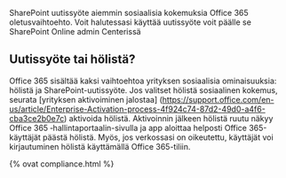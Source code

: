 

SharePoint uutissyöte aiemmin sosiaalisia kokemuksia Office 365 oletusvaihtoehto. Voit halutessasi käyttää uutissyöte voit päälle se SharePoint Online admin Centerissä

## Uutissyöte tai hölistä?
Office 365 sisältää kaksi vaihtoehtoa yrityksen sosiaalisia ominaisuuksia: hölistä ja SharePoint-uutissyöte. Jos valitset hölistä sosiaalinen kokemus, seurata [yrityksen aktivoiminen jalostaa] (https://support.office.com/en-us/article/Enterprise-Activation-process-4f924c74-87d2-49d0-a4f6-cba3ce2b0e7c) aktivoida hölistä. Aktivoinnin jälkeen hölistä ruutu näkyy Office 365 ‑hallintaportaalin-sivulla ja app aloittaa helposti Office 365-käyttäjät päästä hölistä. Myös, jos verkossasi on oikeutettu, käyttäjät voi kirjautuminen hölistä käyttämällä Office 365-tiliin.

{% ovat compliance.html %}
